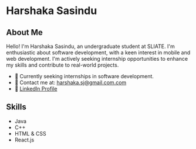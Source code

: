 # Harshaka Sasindu

## About Me
Hello! I'm Harshaka Sasindu, an undergraduate student at SLIATE.
I'm enthusiastic about software development, with a keen interest in mobile and web development. 
I'm actively seeking internship opportunities to enhance my skills and contribute to real-world projects.

- 🌱 Currently seeking internships in software development.
- 📧 Contact me at: harshaka.sj@gmail.com.com
- 💼 [LinkedIn Profile](www.linkedin.com/in/harshaka-sasindu-89a74b28a)

## Skills
- Java
- C++
- HTML & CSS
- React.js

<!---
HarshakaSasindu/HarshakaSasindu is a ✨ special ✨ repository because its `README.md` (this file) appears on your GitHub profile.
You can click the Preview link to take a look at your changes.
--->
